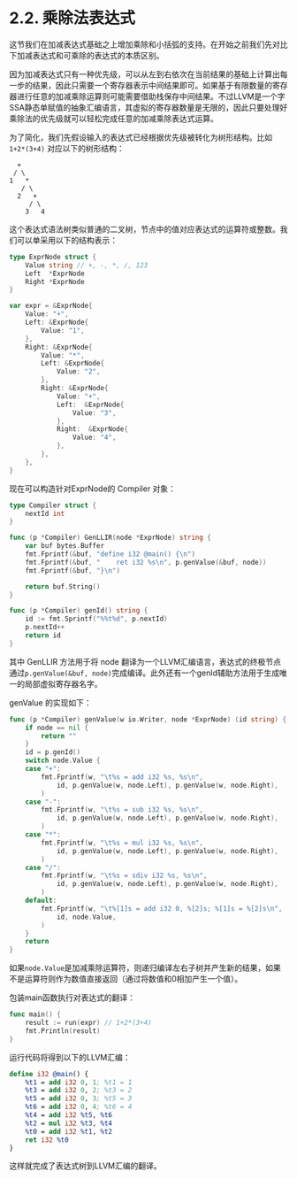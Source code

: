 # 2.2. 乘除法表达式

这节我们在加减表达式基础之上增加乘除和小括弧的支持。在开始之前我们先对比下加减表达式和可乘除的表达式的本质区别。

因为加减表达式只有一种优先级，可以从左到右依次在当前结果的基础上计算出每一步的结果，因此只需要一个寄存器表示中间结果即可。如果基于有限数量的寄存器进行任意的加减乘除运算则可能需要借助栈保存中间结果。不过LLVM是一个字SSA静态单赋值的抽象汇编语言，其虚拟的寄存器数量是无限的，因此只要处理好乘除法的优先级就可以轻松完成任意的加减乘除表达式运算。

为了简化，我们先假设输入的表达式已经根据优先级被转化为树形结构。比如 `1+2*(3+4)` 对应以下的树形结构：

```
  +
 / \
1   *
   / \
  2   +
     / \
    3   4
```

这个表达式语法树类似普通的二叉树，节点中的值对应表达式的运算符或整数。我们可以单采用以下的结构表示：

```go
type ExprNode struct {
	Value string // +, -, *, /, 123
	Left  *ExprNode
	Right *ExprNode
}

var expr = &ExprNode{
	Value: "+",
	Left: &ExprNode{
		Value: "1",
	},
	Right: &ExprNode{
		Value: "*",
		Left: &ExprNode{
			Value: "2",
		},
		Right: &ExprNode{
			Value: "+",
			Left:  &ExprNode{
				Value: "3",
			},
			Right:  &ExprNode{
				Value: "4",
			},
		},
	},
}
```

现在可以构造针对ExprNode的 Compiler 对象：

```go
type Compiler struct {
	nextId int
}

func (p *Compiler) GenLLIR(node *ExprNode) string {
	var buf bytes.Buffer
	fmt.Fprintf(&buf, "define i32 @main() {\n")
	fmt.Fprintf(&buf, "    ret i32 %s\n", p.genValue(&buf, node))
	fmt.Fprintf(&buf, "}\n")

	return buf.String()
}

func (p *Compiler) genId() string {
	id := fmt.Sprintf("%%t%d", p.nextId)
	p.nextId++
	return id
}
```

其中 GenLLIR 方法用于将 node 翻译为一个LLVM汇编语言，表达式的终极节点通过`p.genValue(&buf, node)`完成编译。此外还有一个genId辅助方法用于生成唯一的局部虚拟寄存器名字。

genValue 的实现如下：

```go
func (p *Compiler) genValue(w io.Writer, node *ExprNode) (id string) {
	if node == nil {
		return ""
	}
	id = p.genId()
	switch node.Value {
	case "+":
		fmt.Fprintf(w, "\t%s = add i32 %s, %s\n",
			id, p.genValue(w, node.Left), p.genValue(w, node.Right),
		)
	case "-":
		fmt.Fprintf(w, "\t%s = sub i32 %s, %s\n",
			id, p.genValue(w, node.Left), p.genValue(w, node.Right),
		)
	case "*":
		fmt.Fprintf(w, "\t%s = mul i32 %s, %s\n",
			id, p.genValue(w, node.Left), p.genValue(w, node.Right),
		)
	case "/":
		fmt.Fprintf(w, "\t%s = sdiv i32 %s, %s\n",
			id, p.genValue(w, node.Left), p.genValue(w, node.Right),
		)
	default:
		fmt.Fprintf(w, "\t%[1]s = add i32 0, %[2]s; %[1]s = %[2]s\n",
			id, node.Value,
		)
	}
	return
}
```

如果`node.Value`是加减乘除运算符，则递归编译左右子树并产生新的结果，如果不是运算符则作为数值直接返回（通过将数值和0相加产生一个值）。

包装main函数执行对表达式的翻译：

```go
func main() {
	result := run(expr) // 1+2*(3+4)
	fmt.Println(result)
}
```

运行代码将得到以下的LLVM汇编：

```ll
define i32 @main() {
	%t1 = add i32 0, 1; %t1 = 1
	%t3 = add i32 0, 2; %t3 = 2
	%t5 = add i32 0, 3; %t5 = 3
	%t6 = add i32 0, 4; %t6 = 4
	%t4 = add i32 %t5, %t6
	%t2 = mul i32 %t3, %t4
	%t0 = add i32 %t1, %t2
	ret i32 %t0
}
```

这样就完成了表达式树到LLVM汇编的翻译。
